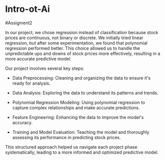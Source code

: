 # Intro-ot-Ai

#Assigment2

In our project, we chose regression instead of classification because stock prices are continuous, not binary or discrete.
We initially tried linear regression, but after some experimentation, we found that polynomial regression performed better. 
This choice allowed us to handle the unpredictable ups and downs of stock prices more effectively, resulting in a more accurate predictive model.

Our project involves several key steps:

- Data Preprocessing: Cleaning and organizing the data to ensure it's ready for analysis.

- Data Analysis: Exploring the data to understand its patterns and trends.

- Polynomial Regression Modeling: Using polynomial regression to capture complex relationships and make accurate predictions.

- Feature Engineering: Enhancing the data to improve the model's accuracy.

- Training and Model Evaluation: Teaching the model and thoroughly assessing its performance in predicting stock prices.


This structured approach helped us navigate each project phase systematically, leading to a more informed and optimized predictive model.
